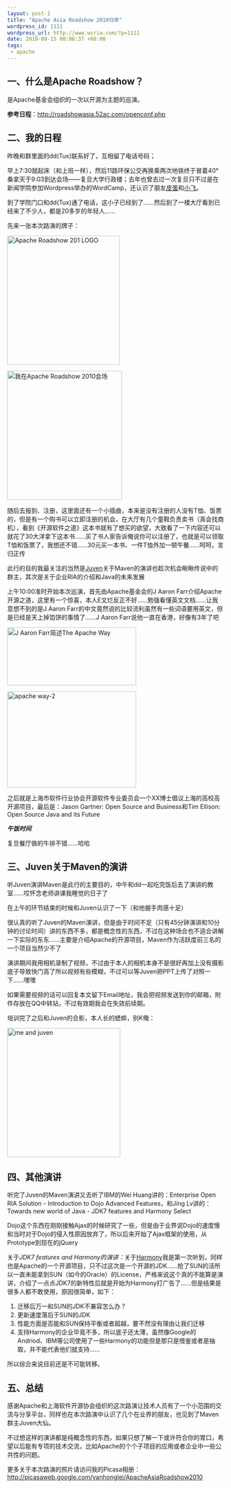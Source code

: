 ```yaml
--- 
layout: post-1
title: "Apache Asia Roadshow 2010归来"
wordpress_id: 1111
wordpress_url: http://www.wsria.com/?p=1111
date: 2010-08-15 00:06:37 +08:00
tags: 
 - apache
---
```

<h2>一、什么是Apache Roadshow？</h2>
是Apache基金会组织的一次以开源为主题的巡演。

<strong>参考日程</strong>：<a href="http://roadshowasia.52ac.com/openconf.php">http://roadshowasia.52ac.com/openconf.php</a>
<h2>二、我的日程</h2>
昨晚和群里面的dd(Tux)联系好了，互相留了电话号码；

早上7:30就起床（和上班一样），然后11路环保公交再换乘两次地铁终于冒着40°桑拿天于9:03到达会场——复旦大学行政楼；去年也曾去过一次复旦只不过是在新闻学院参加Wordpress举办的WordCamp，还认识了朋友<a href="http://whatmakeshua.com" target="_blank">皮蛋</a>和<a href="http://shawphy.com/" target="_blank">小飞</a>。

到了学院门口和dd(Tux)通了电话，这小子已经到了……然后到了一楼大厅看到已经来了不少人，都是20多岁的年轻人……

先来一张本次路演的牌子：

<a href="http://www.kafeitu.me/files/2010/08/Apache-Roadshow-2010-1.png"><img class="size-medium wp-image-1113 " title="Apache Roadshow 2010-1" src="http://www.kafeitu.me/files/2010/08/Apache-Roadshow-2010-1-261x300.png" alt="Apache Roadshow 201 LOGO" width="261" height="300" /></a>
<p style="text-align: center;"></p>


<a href="http://www.kafeitu.me/files/2010/08/Apache-Roadshow-2010-me.png"><img class="size-medium wp-image-1114" title="Apache Roadshow 2010-me" src="http://www.kafeitu.me/files/2010/08/Apache-Roadshow-2010-me-267x300.png" alt="我在Apache Roadshow 2010会场" width="267" height="300" /></a>

随后去报到、注册，这里面还有一个小插曲，本来是没有注册的人没有T恤、饭票的，但是有一个购书可以立即注册的机会，在大厅有几个童鞋负责卖书（真会找商机），看到《开源软件之道》这本书就有了想买的欲望，大致看了一下内容还可以就花了30大洋拿下这本书……买了书人家告诉俺说你可以注册了，也就是可以领取T恤和饭票了，我想还不错……30元买一本书、一件T恤外加一顿午餐……呵呵，言归正传

此行的目的我最关注的当然是<a href="http://www.juvenxu.com/" target="_blank">Juven</a>关于Maven的演讲也趁次机会瞅瞅传说中的群主，其次是关于企业RIA的介绍和Java的未来发展

<!--more-->

上午10:00准时开始本次巡演，首先由Apache基金会的J Aaron Farr介绍Apache开源之道，这里有一个惊喜，本人E文烂反正不好……勉强看懂英文文档……让我意想不到的是J Aaron Farr的中文竟然说的比较流利虽然有一些词语要用英文，但是已经是天上掉馅饼的事情了……J Aaron Farr说他一直在香港，好像有3年了吧

<a href="http://www.kafeitu.me/files/2010/08/apache-way-1.png"><img class="size-medium wp-image-1116" title="apache way-1" src="http://www.kafeitu.me/files/2010/08/apache-way-1-300x135.png" alt="J Aaron Farr简述The Apache Way" width="300" height="135" /></a>

<a href="http://www.kafeitu.me/files/2010/08/apache-way-2.png"><img class="size-medium wp-image-1117" title="apache way-2" src="http://www.kafeitu.me/files/2010/08/apache-way-2-300x223.png" alt="apache way-2" width="300" height="223" /></a>

之后就是上海市软件行业协会开源软件专业委员会一个XX博士倡议上海的高校高开源项目，最后是：Jason Gartner: Open Source and Business和Tim Ellison: Open Source Java and its Future

*******************************午饭时间*******************************

复旦餐厅做的牛排不错……哈哈
<h2>三、Juven关于Maven的演讲</h2>
听Juven演讲Maven是此行的主要目的，中午和dd一起吃完饭后去了演讲的教室……哎怀念老师讲课我睡觉的日子了

在上午的环节结束的时候和Juven认识了一下（和他握手肉感十足）

很认真的听了Juven的Maven演讲，但是由于时间不足（只有45分钟演讲和10分钟的讨论时间）讲的东西不多，都是概念性的东西，不过在这种场合也不适合讲解一下实际的东东……主要是介绍Apache的开源项目，Maven作为活跃度前三名的一个项目当然少不了

演讲期间我用相机录制了视频，不过由于本人的相机本身不是很好再加上没有摄影底子导致快门高了所以视频有些模糊，不过可以等Juven把PPT上传了对照一下……嘿嘿

如果需要视频的话可以回复本文留下Email地址，我会把视频发送到你的邮箱，附件存放在QQ中转站，不过有效期我会在失效前续期。

培训完了之后和Juven的合影，本人长的蟋蟀，别K俺：

<a href="http://www.kafeitu.me/files/2010/08/me-and-juven.png"><img class="size-medium wp-image-1122" title="me and juven" src="http://www.kafeitu.me/files/2010/08/me-and-juven-263x300.png" alt="me and juven" width="263" height="300" /></a>
<h2>四、其他演讲</h2>
听完了Juven的Maven演讲又去听了IBM的Wei Huang讲的：Enterprise Open RIA Solution - Introduction to Dojo Advanced Features，和Jing Lv讲的：Towards new world of Java - JDK7 features and Harmony Select

Dojo这个东西在刚刚接触Ajax的时候研究了一些，但是由于业界说Dojo的速度慢和当时对于Dojo的侵入性原因放弃了，所以后来开始了Ajax框架的使用，从Prototype到现在的jQuery

关于<em>JDK7 features and Harmony的演讲：</em>关于<a href="http://harmony.apache.org/" target="_blank">Harmony</a>我是第一次听到，同样也是Apache的一个开源项目，只不过这次是一个开源的JDK……抢了SUN的活所以一直未能拿到SUN（如今的Oracle）的License，严格来说这个真的不能算是演讲，介绍了一点点JDK7的新特性后就是开始为Harmony打广告了……但是结果是很多人都不敢使用，原因很简单，如下：
<ol>
	<li>迁移后万一和SUN的JDK不兼容怎么办？</li>
	<li>更新速度落后于SUN的JDK</li>
	<li>性能方面是否能和SUN保持平衡或者超越，要不然没有理由让我们迁移</li>
	<li>支持Harmony的企业毕竟不多，所以底子还太薄，虽然像Google的Andriod、IBM等公司使用了一些Harmony的功能但是那只是借鉴或者是抽取，并不能代表他们就支持……</li>
</ol>
所以综合来说目前还是不可能转移。
<h2>五、总结</h2>
感谢Apache和上海软件开源协会组织的这次路演让技术人员有了一个小范围的交流与分享平台，同样也在本次路演中认识了几个在业界的朋友，也见到了Maven群主Juven大仙。

不过想这样的演讲都是纯概念性的东西，如果只想了解一下或许符合你的胃口，希望以后能有专项的技术交流，比如Apache的个个子项目的应用或者企业中一些公共性的问题。

更多关于本次路演的照片请访问我的Picasa相册：<a href="http://picasaweb.google.com/yanhonglei/ApacheAsiaRoadshow2010">http://picasaweb.google.com/yanhonglei/ApacheAsiaRoadshow2010</a>
